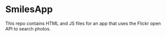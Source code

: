 # SmilesApp
This repo contains HTML and JS files for an app that uses the Flickr open API to search photos. 
